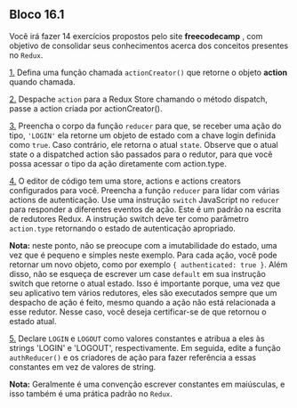 ## Bloco 16.1

Você irá fazer 14 exercícios propostos pelo site **freecodecamp** , com objetivo de consolidar seus conhecimentos acerca dos conceitos presentes no `Redux`.

[1.](https://www.freecodecamp.org/learn/front-end-libraries/redux/define-an-action-creator) Defina uma função chamada `actionCreator()` que retorne o objeto **action** quando chamada.

[2.](https://www.freecodecamp.org/learn/front-end-libraries/redux/dispatch-an-action-event) Despache `action` para a Redux Store chamando o método dispatch, passe a action criada por actionCreator().

[3.](https://www.freecodecamp.org/learn/front-end-libraries/redux/handle-an-action-in-the-store)  Preencha o corpo da função `reducer` para que, se receber uma ação do tipo, `'LOGIN'` ela retorne um objeto de estado com a chave login definida como `true`. Caso contrário, ele retorna o atual `state`. Observe que o atual state o a dispatched action são passados ​​para o redutor, para que você possa acessar o tipo da ação diretamente com action.type.

[4.](https://www.freecodecamp.org/learn/front-end-libraries/redux/use-a-switch-statement-to-handle-multiple-actions) O editor de código tem uma store, actions e actions creators configurados para você. Preencha a função `reducer` para lidar com várias actions de autenticação. Use uma instrução `switch` JavaScript no `reducer` para responder a diferentes eventos de ação. Este é um padrão na escrita de redutores Redux. A instrução switch deve ter como parâmetro `action.type` retornando o estado de autenticação apropriado.

**Nota:** neste ponto, não se preocupe com a imutabilidade do estado, uma vez que é pequeno e simples neste exemplo. Para cada ação, você pode retornar um novo objeto, como por exemplo `{ authenticated: true }`. Além disso, não se esqueça de escrever um case `default` em sua instrução switch que retorne o atual estado. Isso é importante porque, uma vez que seu aplicativo tem vários redutores, eles são executados sempre que um despacho de ação é feito, mesmo quando a ação não está relacionada a esse redutor. Nesse caso, você deseja certificar-se de que retornou o estado atual.

[5.](https://www.freecodecamp.org/learn/front-end-libraries/redux/use-const-for-action-types) Declare `LOGIN` e `LOGOUT` como valores constantes e atribua a eles às strings 'LOGIN' e 'LOGOUT', respectivamente. Em seguida, edite a função `authReducer()` e os criadores de ação para fazer referência a essas constantes em vez de valores de string.

**Nota:** Geralmente é uma convenção escrever constantes em maiúsculas, e isso também é uma prática padrão no `Redux`.
